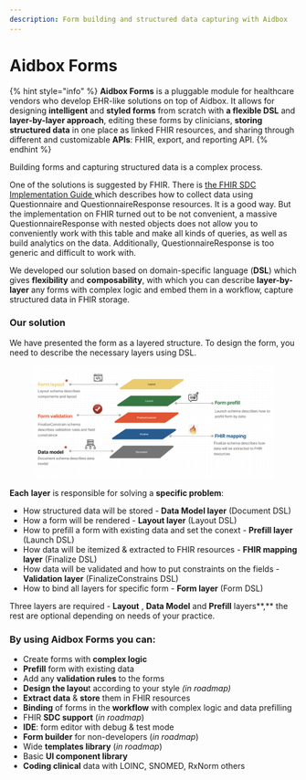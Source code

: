 ```yaml
---
description: Form building and structured data capturing with Aidbox
---
```


# Aidbox Forms

{% hint style="info" %}
**Aidbox Forms** is a pluggable module for healthcare vendors who develop EHR-like solutions on top of Aidbox. It allows for designing **intelligent** and **styled forms** from scratch with **a flexible DSL** and **layer-by-layer approach**, editing these forms by clinicians, **storing structured data** in one place as linked FHIR resources, and sharing through different and customizable **APIs**: FHIR, export, and reporting API.
{% endhint %}

Building forms and capturing structured data is a complex process.&#x20;

One of the solutions is suggested by FHIR. There is [the FHIR SDC Implementation Guide ](https://build.fhir.org/ig/HL7/sdc/index.html)which describes how to collect data using Questionnaire and QuestionnaireResponse resources. It is a good way. But the implementation on FHIR turned out to be not convenient, a massive QuestionnaireResponse with nested objects does not allow you to conveniently work with this table and make all kinds of queries, as well as build analytics on the data. Additionally, QuestionnaireResponse is too generic and difficult to work with.

We developed our solution based on domain-specific language (**DSL**) which gives **flexibility** and **composability**, with which you can describe **layer-by-layer** any forms  with complex logic and embed them in a workflow, capture structured data in FHIR storage.

### Our solution

We have presented the form as a layered structure. To design the form, you need to describe the necessary layers using DSL.

<figure><img src="../.gitbook/assets/Screenshot 2022-08-23 at 17.24.50.png" alt=""><figcaption></figcaption></figure>

**Each** **layer** is responsible for solving a **specific problem**:

* How structured data will be stored - **Data Model layer** (Document DSL)
* How a form will be rendered - **Layout layer** (Layout DSL)
* How to prefill a form with existing data and set the conext - **Prefill layer** (Launch DSL)
* How data will be itemized & extracted to FHIR resources - **FHIR mapping layer** (Finalize DSL)
* How data will be validated and how to put constraints on the fields - **Validation layer** (FinalizeConstrains DSL)
* How to bind all layers for specific form - **Form layer** (Form DSL)

Three layers are required - **Layout** , **Data Model** and  **Prefill** layers**,** the rest are optional depending on needs of your practice.&#x20;



### By using Aidbox Forms you can:

* Create forms with **complex logic**
* **Prefill** form with existing data
* Add any **validation rules** to the forms
* **Design the layou**t according to your style _(in roadmap)_
* **Extract data** & **store** them in FHIR resources
* **Binding** of forms in the **workflow** with complex logic and data prefilling
* FHIR **SDC support** (_in roadmap_)
* **IDE**: form editor with debug & test mode
* **Form builder** for non-developers (_in roadmap_)
* Wide **templates library** (_in roadmap_)
* Basic **UI component library**&#x20;
* **Coding clinical** data with LOINC, SNOMED, RxNorm others



